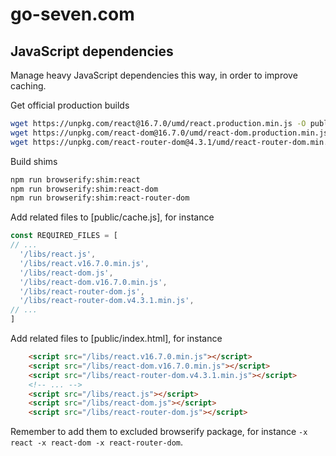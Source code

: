 # go-seven.com

## JavaScript dependencies

Manage heavy JavaScript dependencies this way, in order to improve caching.

Get official production builds

```bash
wget https://unpkg.com/react@16.7.0/umd/react.production.min.js -O public/libs/react.v16.7.0.min.js
wget https://unpkg.com/react-dom@16.7.0/umd/react-dom.production.min.js -O public/libs/react-dom.v16.7.0.min.js
wget https://unpkg.com/react-router-dom@4.3.1/umd/react-router-dom.min.js -O public/libs/react-router-dom.v4.3.1.min.js
```

Build shims

```bash
npm run browserify:shim:react
npm run browserify:shim:react-dom
npm run browserify:shim:react-router-dom
```

Add related files to [public/cache.js], for instance

```javascript
const REQUIRED_FILES = [
// ...
  '/libs/react.js',
  '/libs/react.v16.7.0.min.js',
  '/libs/react-dom.js',
  '/libs/react-dom.v16.7.0.min.js',
  '/libs/react-router-dom.js',
  '/libs/react-router-dom.v4.3.1.min.js',
// ...
]
```

Add related files to [public/index.html], for instance

```html
    <script src="/libs/react.v16.7.0.min.js"></script>
    <script src="/libs/react-dom.v16.7.0.min.js"></script>
    <script src="/libs/react-router-dom.v4.3.1.min.js"></script>
    <!-- ... -->
    <script src="/libs/react.js"></script>
    <script src="/libs/react-dom.js"></script>
    <script src="/libs/react-router-dom.js"></script>
```

Remember to add them to excluded browserify package, for instance `-x react -x react-dom -x react-router-dom`.

